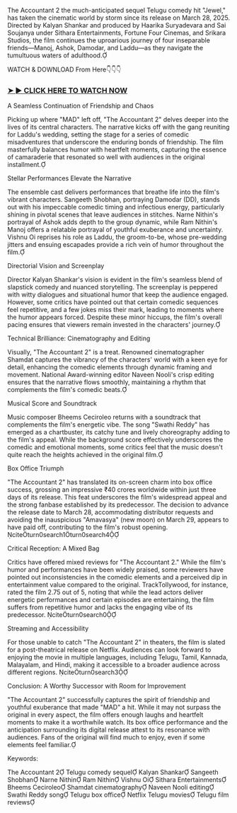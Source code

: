 
The Accountant 2 the much-anticipated sequel Telugu comedy hit "Jewel," has taken the cinematic world by storm since its release on March 28, 2025. Directed by Kalyan Shankar and produced by Haarika Suryadevara and Sai Soujanya under Sithara Entertainments, Fortune Four Cinemas, and Srikara Studios, the film continues the uproarious journey of four inseparable friends—Manoj, Ashok, Damodar, and Laddu—as they navigate the tumultuous waters of adulthood.

WATCH & DOWNLOAD From Here👇👇👇

### [➤ ► CLICK HERE TO WATCH NOW](https://t.co/Ur80O90Qrg)

A Seamless Continuation of Friendship and Chaos

Picking up where "MAD" left off, "The Accountant 2" delves deeper into the lives of its central characters. The narrative kicks off with the gang reuniting for Laddu's wedding, setting the stage for a series of comedic misadventures that underscore the enduring bonds of friendship. The film masterfully balances humor with heartfelt moments, capturing the essence of camaraderie that resonated so well with audiences in the original installment.

Stellar Performances Elevate the Narrative

The ensemble cast delivers performances that breathe life into the film's vibrant characters. Sangeeth Shobhan, portraying Damodar (DD), stands out with his impeccable comedic timing and infectious energy, particularly shining in pivotal scenes that leave audiences in stitches. Narne Nithin's portrayal of Ashok adds depth to the group dynamic, while Ram Nithin's Manoj offers a relatable portrayal of youthful exuberance and uncertainty. Vishnu Oi reprises his role as Laddu, the groom-to-be, whose pre-wedding jitters and ensuing escapades provide a rich vein of humor throughout the film.

Directorial Vision and Screenplay

Director Kalyan Shankar's vision is evident in the film's seamless blend of slapstick comedy and nuanced storytelling. The screenplay is peppered with witty dialogues and situational humor that keep the audience engaged. However, some critics have pointed out that certain comedic sequences feel repetitive, and a few jokes miss their mark, leading to moments where the humor appears forced. Despite these minor hiccups, the film's overall pacing ensures that viewers remain invested in the characters' journey.

Technical Brilliance: Cinematography and Editing

Visually, "The Accountant 2" is a treat. Renowned cinematographer Shamdat captures the vibrancy of the characters' world with a keen eye for detail, enhancing the comedic elements through dynamic framing and movement. National Award-winning editor Naveen Nooli's crisp editing ensures that the narrative flows smoothly, maintaining a rhythm that complements the film's comedic beats.

Musical Score and Soundtrack

Music composer Bheems Ceciroleo returns with a soundtrack that complements the film's energetic vibe. The song "Swathi Reddy" has emerged as a chartbuster, its catchy tune and lively choreography adding to the film's appeal. While the background score effectively underscores the comedic and emotional moments, some critics feel that the music doesn't quite reach the heights achieved in the original film.

Box Office Triumph

"The Accountant 2" has translated its on-screen charm into box office success, grossing an impressive ₹40 crores worldwide within just three days of its release. This feat underscores the film's widespread appeal and the strong fanbase established by its predecessor. The decision to advance the release date to March 28, accommodating distributor requests and avoiding the inauspicious "Amavasya" (new moon) on March 29, appears to have paid off, contributing to the film's robust opening. citeturn0search1turn0search4

Critical Reception: A Mixed Bag

Critics have offered mixed reviews for "The Accountant 2." While the film's humor and performances have been widely praised, some reviewers have pointed out inconsistencies in the comedic elements and a perceived dip in entertainment value compared to the original. TrackTollywood, for instance, rated the film 2.75 out of 5, noting that while the lead actors deliver energetic performances and certain episodes are entertaining, the film suffers from repetitive humor and lacks the engaging vibe of its predecessor. citeturn0search0

Streaming and Accessibility

For those unable to catch "The Accountant 2" in theaters, the film is slated for a post-theatrical release on Netflix. Audiences can look forward to enjoying the movie in multiple languages, including Telugu, Tamil, Kannada, Malayalam, and Hindi, making it accessible to a broader audience across different regions. citeturn0search3

Conclusion: A Worthy Successor with Room for Improvement

"The Accountant 2" successfully captures the spirit of friendship and youthful exuberance that made "MAD" a hit. While it may not surpass the original in every aspect, the film offers enough laughs and heartfelt moments to make it a worthwhile watch. Its box office performance and the anticipation surrounding its digital release attest to its resonance with audiences. Fans of the original will find much to enjoy, even if some elements feel familiar.

Keywords:

The Accountant 2
Telugu comedy sequel
Kalyan Shankar
Sangeeth Shobhan
Narne Nithin
Ram Nithin
Vishnu Oi
Sithara Entertainments
Bheems Ceciroleo
Shamdat cinematography
Naveen Nooli editing
Swathi Reddy song
Telugu box office
Netflix Telugu movies
Telugu film reviews
